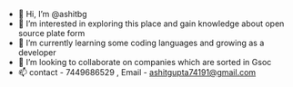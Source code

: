 - 👋 Hi, I’m @ashitbg
- 👀 I’m interested in exploring this place and gain knowledge about open source plate form
- 🌱 I’m currently learning some coding languages and growing as a developer
- 💞️ I’m looking to collaborate on companies which are sorted in Gsoc
- 📫 contact - 7449686529 , Email - ashitgupta74191@gmail.com

<!---
ashitbg/Ashit Bardhan Gupta is a ✨ special ✨ repository because its `README.md` (this file) appears on your GitHub profile.
You can click the Preview link to take a look at your changes.
--->
